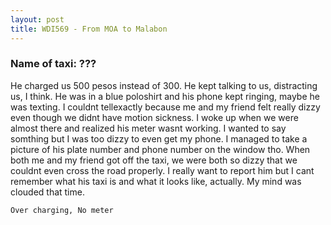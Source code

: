 ```yaml
---
layout: post
title: WDI569 - From MOA to Malabon
---
```


### Name of taxi: ???

He charged us 500 pesos instead of 300. He kept talking to us, distracting us, I think. He was in a blue poloshirt and his phone kept ringing, maybe he was texting. I couldnt tellexactly because me and my friend felt really dizzy even though we didnt have motion sickness. I woke up when we were almost there and realized his meter wasnt working. I wanted to say somthing but I was too dizzy to even get my phone. I managed to take a picture of his plate number and phone number on the window tho. When both me and my friend got off the taxi, we were both so dizzy that we couldnt even cross the road properly. I really want to report him but I cant remember what his taxi is and what it looks like, actually. My mind was clouded that time.

```Over charging, No meter```
